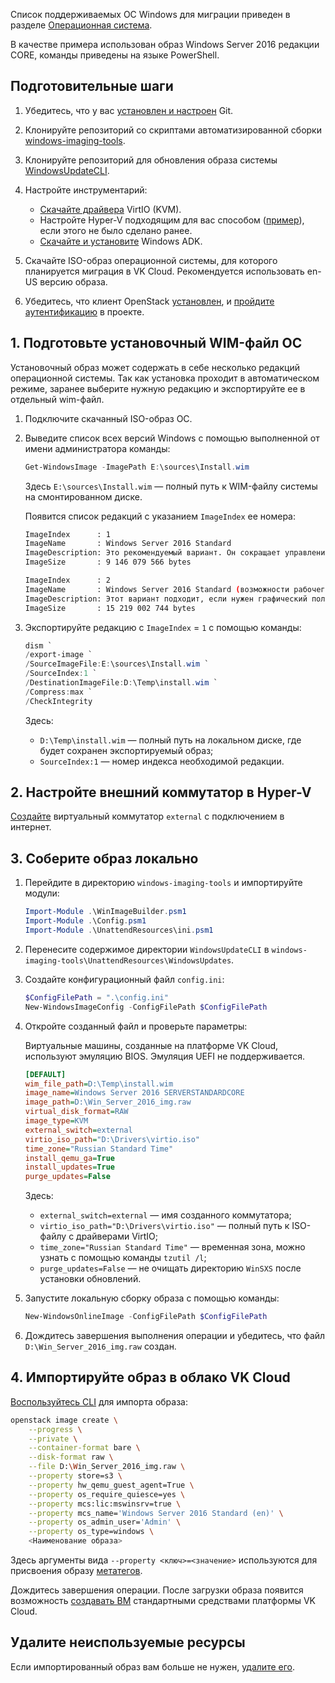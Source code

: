 <info>

Список поддерживаемых ОС Windows для миграции приведен в разделе [Операционная система](../../concepts/about#operacionnaya_sistema).

</info>

В качестве примера использован образ Windows Server 2016 редакции CORE, команды приведены на языке PowerShell.

## Подготовительные шаги

1. Убедитесь, что у вас [установлен и настроен](https://git-scm.com/book/en/v2/Getting-Started-Installing-Git) Git.
1. Клонируйте репозиторий со скриптами автоматизированной сборки [windows-imaging-tools](https://github.com/cloudbase/windows-imaging-tools).
1. Клонируйте репозиторий для обновления образа системы [WindowsUpdateCLI](https://github.com/cloudbase/WindowsUpdateCLI/).
1. Настройте инструментарий:

   - [Скачайте драйвера](https://fedorapeople.org/groups/virt/virtio-win/direct-downloads/archive-virtio/virtio-win-0.1.225-1/virtio-win.iso) VirtIO (KVM).
   - Настройте Hyper-V подходящим для вас способом ([пример](https://learn.microsoft.com/ru-ru/virtualization/hyper-v-on-windows/quick-start/enable-hyper-v)), если этого не было сделано ранее.
   - [Скачайте и установите](https://learn.microsoft.com/ru-ru/windows-hardware/get-started/adk-install) Windows ADK.

1. Скачайте ISO-образ операционной системы, для которого планируется миграция в VK Cloud. Рекомендуется использовать en-US версию образа.
1. Убедитесь, что клиент OpenStack [установлен](/ru/tools-for-using-services/cli/openstack-cli#1_ustanovite_klient_openstack), и [пройдите аутентификацию](/ru/tools-for-using-services/cli/openstack-cli#3_proydite_autentifikaciyu) в проекте.

## 1. Подготовьте установочный WIM-файл ОС

<info>

Установочный образ может содержать в себе несколько редакций операционной системы. Так как установка проходит в автоматическом режиме, заранее выберите нужную редакцию и экспортируйте ее в отдельный wim-файл.

</info>

1. Подключите скачанный ISO-образ ОС.
1. Выведите список всех версий Windows с помощью выполненной от имени администратора команды:

    ```powershell
    Get-WindowsImage -ImagePath E:\sources\Install.wim
    ```

    Здесь `E:\sources\Install.wim` — полный путь к WIM-файлу системы на смонтированном диске.

    Появится список редакций с указанием `ImageIndex` ее номера:

    ```bash
    ImageIndex      : 1
    ImageName       : Windows Server 2016 Standard
    ImageDescription: Это рекомендуемый вариант. Он сокращает управление и обслуживание за счет установки только того, что требуется для большинства приложений и ролей сервера. Он не включает графический интерфейс пользователя, однако вы можете полностью управлять сервером локально или удаленно с помощью Windows PowerShell или других средств. См. раздел "Варианты установки Windows Server".
    ImageSize       : 9 146 079 566 bytes

    ImageIndex      : 2
    ImageName       : Windows Server 2016 Standard (возможности рабочего стола)
    ImageDescription: Этот вариант подходит, если нужен графический пользовательский интерфейс (например, для обеспечения обратной совместимости приложения, которое не может работать при установке основных серверных компонентов). Поддерживаются все роли и компоненты сервера. Подробнее: "Варианты установки Windows Server".
    ImageSize       : 15 219 002 744 bytes
    ```

1. Экспортируйте редакцию с `ImageIndex` = `1` с помощью команды:

    ```powershell
    dism `
    /export-image `
    /SourceImageFile:E:\sources\Install.wim `
    /SourceIndex:1 `
    /DestinationImageFile:D:\Temp\install.wim `
    /Compress:max `
    /CheckIntegrity
    ```

    Здесь:

    - `D:\Temp\install.wim` — полный путь на локальном диске, где будет сохранен экспортируемый образ;
    - `SourceIndex:1` — номер индекса необходимой редакции.

## 2. Настройте внешний коммутатор в Hyper-V

[Создайте](https://learn.microsoft.com/ru-ru/windows-server/virtualization/hyper-v/get-started/create-a-virtual-switch-for-hyper-v-virtual-machines?tabs=hyper-v-manager#create-a-virtual-switch) виртуальный коммутатор `external` с подключением в интернет.

## 3. Соберите образ локально

1. Перейдите в директорию `windows-imaging-tools` и импортируйте модули:

    ```powershell
    Import-Module .\WinImageBuilder.psm1
    Import-Module .\Config.psm1
    Import-Module .\UnattendResources\ini.psm1
    ```

1. Перенесите содержимое директории `WindowsUpdateCLI` в `windows-imaging-tools\UnattendResources\WindowsUpdates`.
1. Создайте конфигурационный файл `config.ini`:

    ```powershell
    $ConfigFilePath = ".\config.ini"
    New-WindowsImageConfig -ConfigFilePath $ConfigFilePath
    ```

1. Откройте созданный файл и проверьте параметры:

    <info>

    Виртуальные машины, созданные на платформе VK Cloud, используют эмуляцию BIOS. Эмуляция UEFI не поддерживается.

    </info>

    ```ini
    [DEFAULT]
    wim_file_path=D:\Temp\install.wim
    image_name=Windows Server 2016 SERVERSTANDARDCORE
    image_path=D:\Win_Server_2016_img.raw
    virtual_disk_format=RAW
    image_type=KVM
    external_switch=external
    virtio_iso_path="D:\Drivers\virtio.iso"
    time_zone="Russian Standard Time"
    install_qemu_ga=True
    install_updates=True
    purge_updates=False
    ```

    Здесь:

    - `external_switch=external` — имя созданного коммутатора;
    - `virtio_iso_path="D:\Drivers\virtio.iso"` — полный путь к ISO-файлу с драйверами VirtIO;
    - `time_zone="Russian Standard Time"` — временная зона, можно узнать с помощью команды `tzutil /l`;
    - `purge_updates=False` — не очищать директорию `WinSXS` после установки обновлений.

1. Запустите локальную сборку образа с помощью команды:

    ```powershell
    New-WindowsOnlineImage -ConfigFilePath $ConfigFilePath
    ```

1. Дождитесь завершения выполнения операции и убедитесь, что файл `D:\Win_Server_2016_img.raw` создан.

## 4. Импортируйте образ в облако VK Cloud

[Воспользуйтесь CLI](../../service-management/images/images-manage#import_obraza) для импорта образа:

```bash
openstack image create \
    --progress \
    --private \
    --container-format bare \
    --disk-format raw \
    --file D:\Win_Server_2016_img.raw \
    --property store=s3 \
    --property hw_qemu_guest_agent=True \
    --property os_require_quiesce=yes \
    --property mcs:lic:mswinsrv=true \
    --property mcs_name='Windows Server 2016 Standard (en)' \
    --property os_admin_user='Admin' \
    --property os_type=windows \
    <Наименование образа>
```
Здесь аргументы вида `--property <ключ>=<значение>` используются для присвоения образу [метатегов](/ru/computing/iaas/service-management/images/image-metadata).

Дождитесь завершения операции. После загрузки образа появится возможность [создавать ВМ](../../service-management/vm/vm-create/) стандартными средствами платформы VK Cloud.

## Удалите неиспользуемые ресурсы

Если импортированный образ вам больше не нужен, [удалите его](../../service-management/images/images-manage#udalenie_obraza).
